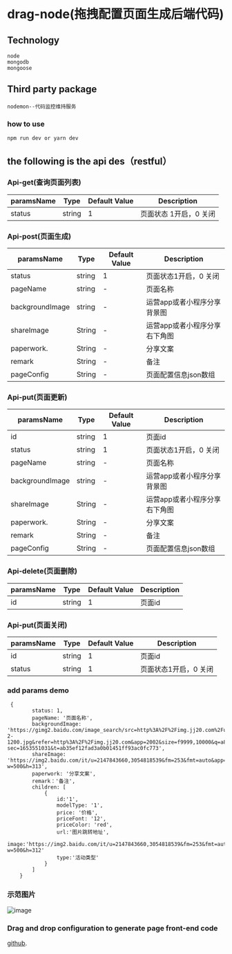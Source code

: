 # drag-node(拖拽配置页面生成后端代码)

## Technology
```
node
mongodb
mongoose

```
## Third party package

```
nodemon--代码监控维持服务

```

### how to use

```
npm run dev or yarn dev

```
## the following is the api des（restful）
### Api-get(查询页面列表)


| paramsName         | Type                                  | Default Value  | Description                          |
| ------------------ | ------------------------------------- | -------------- | ------------------------------------ |
| status             | string                                | 1              | 页面状态 1开启，0 关闭                        |

### Api-post(页面生成)


| paramsName         | Type                                  | Default Value  | Description                          |
| ------------------ | ------------------------------------- | -------------- | ------------------------------------ |
| status             | string                                | 1              | 页面状态1开启，0 关闭                  |
| pageName           | string                                | -              | 页面名称                           |
| backgroundImage    | string                                | -              | 运营app或者小程序分享背景图 |
| shareImage         | String                                | -              | 运营app或者小程序分享右下角图                 |
| paperwork.         | String                                | -              | 分享文案              |
| remark             | String                                | -              | 备注                            |
| pageConfig         | String                                | -              | 页面配置信息json数组                        |

### Api-put(页面更新)


| paramsName         | Type                                  | Default Value  | Description                          |
| ------------------ | ------------------------------------- | -------------- | ------------------------------------ |
| id                | string                                | 1              | 页面id                |
| status             | string                                | 1              | 页面状态1开启，0 关闭                  |
| pageName           | string                                | -              | 页面名称                           |
| backgroundImage    | string                                | -              | 运营app或者小程序分享背景图 |
| shareImage         | String                                | -              | 运营app或者小程序分享右下角图                 |
| paperwork.         | String                                | -              | 分享文案              |
| remark             | String                                | -              | 备注                            |
| pageConfig         | String                                | -              | 页面配置信息json数组                        |

### Api-delete(页面删除)

| paramsName         | Type                                  | Default Value  | Description                          |
| ------------------ | ------------------------------------- | -------------- | ------------------------------------ |
| id                | string                                | 1              | 页面id                |

### Api-put(页面关闭)

| paramsName         | Type                                  | Default Value  | Description                          |
| ------------------ | ------------------------------------- | -------------- | ------------------------------------ |
| id                | string                                | 1              | 页面id                |
| status             | string                                | 1              | 页面状态1开启，0 关闭                  |

### add params demo

```
 {
        status: 1,
        pageName: '页面名称',
        backgroundImage: 'https://gimg2.baidu.com/image_search/src=http%3A%2F%2Fimg.jj20.com%2Fup%2Fallimg%2F1113%2F052420110515%2F200524110515-2-1200.jpg&refer=http%3A%2F%2Fimg.jj20.com&app=2002&size=f9999,10000&q=a80&n=0&g=0n&fmt=auto?sec=1653551031&t=ab35ef12fad3a0b01451ff93ac0fc773',
        shareImage: 'https://img2.baidu.com/it/u=2147843660,3054818539&fm=253&fmt=auto&app=138&f=JPEG?w=500&h=313',
        paperwork: '分享文案',
        remark：'备注',
        children: [
            {
                id:'1',
                modelType: '1',
                price: '价格',
                priceFont: '12',
                priceColor: 'red',
                url:'图片跳转地址',
                image:'https://img2.baidu.com/it/u=2147843660,3054818539&fm=253&fmt=auto&app=138&f=JPEG?w=500&h=312'
                type:'活动类型' 
            }
        ]
    }

```

### 示范图片

![image](https://github.com/zhaochengxian/drag-front-end/blob/ed4858aa74df9f4e7f9badb1535611126bea9b69/1.png)
### Drag and drop configuration to generate page front-end code

[github](https://github.com/zhaochengxian/drag-front-end).
